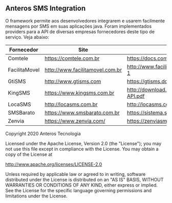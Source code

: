 

## **Anteros SMS Integration**

O framework permite aos desenvolvedores integrarem e usarem facilmente mensagens por SMS em suas aplicações java. Foram implementados providers para a API de diversas empresas fornecedores deste tipo de serviço. Veja abaixo:

| Fornecedor | Site 	| Documentação  | 
|--|--|--|
| Comtele | https://comtele.com.br | https://docs.comtele.com.br/ | 
| FacilitaMovel | http://www.facilitamovel.com.br | http://www.facilitamovel.com.br/manuais/http/#documenter-1 | 
| GtiSMS | http://www.gtisms.com | https://gtisms.docs.apiary.io/# | 
| KingSMS | https://www.kingsms.com.br | http://download.kingtelecom.com.br/download/KingSMS-API.pdf | 
| LocaSMS | http://locasms.com.br | http://locasms.com.br/download/locasms-manual-api.pdf |
| SMSBarato | https://www.smsbarato.com.br | https://sistema.smsbarato.com.br/integra.html | 
| Zenvia | https://www.zenvia.com/ | https://zenviasms.docs.apiary.io/# | 



 

Copyright 2020 Anteros Tecnologia

 
 Licensed under the Apache License, Version 2.0 (the "License");
 you may not use this file except in compliance with the License.
 You may obtain a copy of the License at
 
   http://www.apache.org/licenses/LICENSE-2.0
 
 Unless required by applicable law or agreed to in writing, software
 distributed under the License is distributed on an "AS IS" BASIS,
 WITHOUT WARRANTIES OR CONDITIONS OF ANY KIND, either express or implied.
 See the License for the specific language governing permissions and
 limitations under the License.
